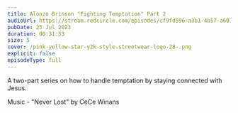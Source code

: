 ```yaml
---
title: Alonzo Brinson "Fighting Temptation" Part 2
audioUrl: https://stream.redcircle.com/episodes/cf9fd596-a3b1-4b57-a607-43fc09c36b9e/stream.mp3
pubDate: 25 Jul 2023
duration: 00:31:53
size: 5
cover: /pink-yellow-star-y2k-style-streetwear-logo-28-.png
explicit: false
episodeType: full
---
```

A two-part series on how to handle temptation by staying connected with Jesus.

Music - "Never Lost" by CeCe Winans